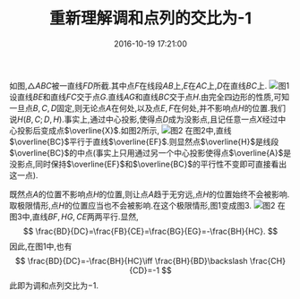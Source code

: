 ﻿---
title: 重新理解调和点列的交比为-1
date: 2016-10-19 17:21:00
categories:
- 数学
- 射影几何
tags:
- 调和点列
- 完全四边形
- 交比

---
如图,$\triangle ABC$被一直线$FD$所截.其中点$F$在线段$AB$上,$E$在$AC$上,$D$在直线$BC$上.
![图1](/img/重新理解调和点列的交比为-1-1.png)
设直线$BE$和直线$FC$交于点$G$.直线$AG$和直线$BC$交于点$H$.由完全四边形的性质,可知一旦点$B,C,D$固定,则无论点$A$在何处,以及点$E,F$在何处,并不影响点$H$的位置.我们说$H(B,C;D,H)$.事实上,通过中心投影,使得点$D$成为没影点,且记任意一点$X$经过中心投影后变成点$\overline{X}$.如图2所示,
![图2](/img/重新理解调和点列的交比为-1-2.png)
在图2中,直线$\overline{BC}$平行于直线$\overline{EF}$.则显然点$\overline{H}$是线段$\overline{BC}$的中点(事实上只用通过另一个中心投影使得点$\overline{A}$是没影点,同时保持$\overline{EF}$和$\overline{BC}$的平行性不变即可直接看出这一点).

既然点$A$的位置不影响点$H$的位置,则让点$A$趋于无穷远,点$H$的位置始终不会被影响.取极限情形,点$H$的位置应当也不会被影响.在这个极限情形,图1变成图3.
![图2](/img/重新理解调和点列的交比为-1-3.png)
在图3中,直线$BF,HG,CE$两两平行.显然,
$$
\frac{BD}{DC}=\frac{FB}{CE}=\frac{BG}{EG}=-\frac{BH}{HC}.
$$
因此,在图1中,也有
$$
\frac{BD}{DC}=-\frac{BH}{HC}\iff \frac{BH}{BD}\backslash \frac{CH}{CD}=-1
$$
此即为调和点列交比为$-1$.